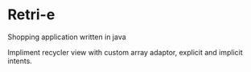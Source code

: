 # Retri-e

Shopping application written in java

Impliment recycler view with custom array adaptor, explicit and implicit intents.
